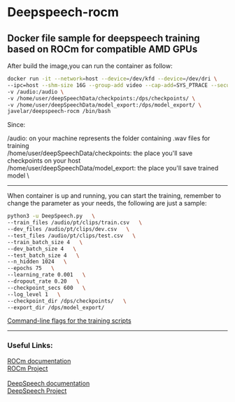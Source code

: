 # Deepspeech-rocm
Docker file sample for deepspeech training based on ROCm for compatible AMD GPUs 
---------------------
After build the image,you can run the container as follow:

``` bash
docker run -it --network=host --device=/dev/kfd --device=/dev/dri \
--ipc=host --shm-size 16G --group-add video --cap-add=SYS_PTRACE --security-opt seccomp=unconfined \
-v /audio:/audio \
-v /home/user/deepSpeechData/checkpoints:/dps/checkpoints/ \
-v /home/user/deepSpeechData/model_export:/dps/model_export/ \
javelar/deepspeech-rocm /bin/bash
```

Since:

/audio: on your machine represents the folder containing .wav files for training \
/home/user/deepSpeechData/checkpoints: the place you'll save checkpoints on your host \
/home/user/deepSpeechData/model_export: the place you'll save trained model \


-------

When container is up and running, you can start the training, remember to change the parameter as your needs, the following are just a sample:

``` bash
python3 -u DeepSpeech.py   \
--train_files /audio/pt/clips/train.csv   \
--dev_files /audio/pt/clips/dev.csv   \
--test_files /audio/pt/clips/test.csv   \
--train_batch_size 4   \
--dev_batch_size 4   \
--test_batch_size 4   \
--n_hidden 1024   \
--epochs 75   \
--learning_rate 0.001   \
--dropout_rate 0.20   \
--checkpoint_secs 600   \
--log_level 1   \
--checkpoint_dir /dps/checkpoints/   \
--export_dir /dps/model_export/   
```
[Command-line flags for the training scripts](https://deepspeech.readthedocs.io/en/latest/Flags.html#command-line-flags-for-the-training-scripts)

-------
### Useful Links:
[ROCm documentation](https://rocmdocs.amd.com/en/latest/#) \
[ROCm Project](https://github.com/RadeonOpenCompute/ROCm) \
\
[DeepSpeech documentation](https://deepspeech.readthedocs.io/en/latest/)\
[DeepSpeech Project](https://github.com/mozilla/DeepSpeech)


